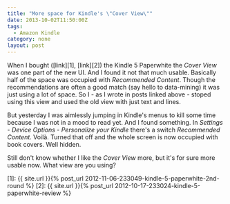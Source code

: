 ```yaml
---
title: "More space for Kindle's \"Cover View\""
date: 2013-10-02T11:50:00Z
tags:
  - Amazon Kindle
category: none
layout: post
---
```

When I bought ([link][1], [link][2]) the Kindle 5 Paperwhite the _Cover View_ was one part of the new UI. And I found it not that much usable. Basically half of the space was occupied with _Recommended Content_. Though the recommendations are often a good match (say hello to data-mining) it was just using a lot of space. So I - as I wrote in posts linked above - stoped using this view and used the old view with just text and lines.

<!-- excerpt -->

But yesterday I was aimlessly jumping in Kindle's menus to kill some time because I was not in a mood to read yet. And I found something. In _Settings_ - _Device Options_ - _Personalize your Kindle_ there's a switch _Recommended Content_. Voilà. Turned that off and the whole screen is now occupied with book covers. Well hidden.

Still don't know whether I like the _Cover View_ more, but it's for sure more usable now. What view are you using?

[1]: {{ site.url }}{% post_url 2012-11-06-233049-kindle-5-paperwhite-2nd-round %}
[2]: {{ site.url }}{% post_url 2012-10-17-233024-kindle-5-paperwhite-review %}